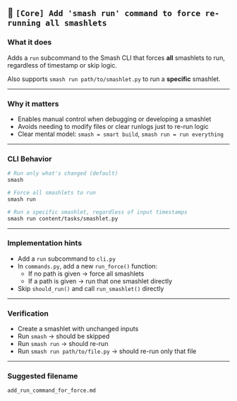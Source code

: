 ## 📄 `[Core] Add 'smash run' command to force re-running all smashlets`

### What it does

Adds a `run` subcommand to the Smash CLI that forces **all** smashlets to run, regardless of timestamp or skip logic.

Also supports `smash run path/to/smashlet.py` to run a **specific** smashlet.

---

### Why it matters

- Enables manual control when debugging or developing a smashlet
- Avoids needing to modify files or clear runlogs just to re-run logic
- Clear mental model: `smash = smart build`, `smash run = run everything`

---

### CLI Behavior

```bash
# Run only what's changed (default)
smash

# Force all smashlets to run
smash run

# Run a specific smashlet, regardless of input timestamps
smash run content/tasks/smashlet.py
```

---

### Implementation hints

- Add a `run` subcommand to `cli.py`
- In `commands.py`, add a new `run_force()` function:
  - If no path is given → force all smashlets
  - If a path is given → run that one smashlet directly
- Skip `should_run()` and call `run_smashlet()` directly

---

### Verification

- Create a smashlet with unchanged inputs
- Run `smash` → should be skipped
- Run `smash run` → should re-run
- Run `smash run path/to/file.py` → should re-run only that file

---

### Suggested filename

```
add_run_command_for_force.md
```
